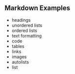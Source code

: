 ## Markdown Examples

- headings
- unordered lists
- ordered lists
- text formatting
- code
- tables 
- links 
- images 
- autolists
- list
